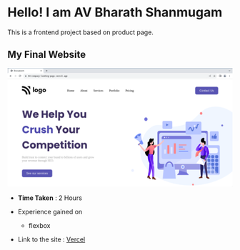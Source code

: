 # Hello! I am AV Bharath Shanmugam

This is a frontend project based on product page. 

## My Final Website

![image](./final.png)


- **Time Taken** : 2 Hours
- Experience gained on
    - flexbox

- Link to the site : [Vercel](https://product-home-page.vercel.app/)


